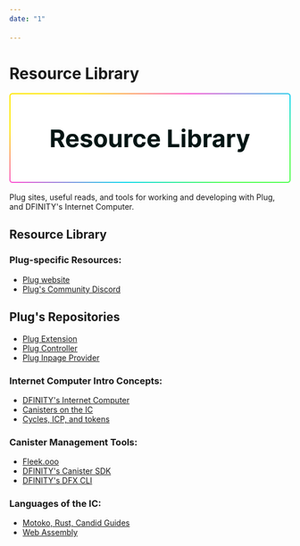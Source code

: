 ```yaml
---
date: "1"

---
```

# Resource Library

![](imgs/library.png)

Plug sites, useful reads, and tools for working and developing with Plug, and DFINITY's Internet Computer.

## Resource Library

### Plug-specific Resources:
- [Plug website](https://plugwallet.ooo) 
- [Plug's Community Discord](https://discord.gg/yVEcEzmrgm)

## Plug's Repositories
- [Plug Extension](https://github.com/Psychedelic/plug)
- [Plug Controller](https://github.com/Psychedelic/plug-controller)
- [Plug Inpage Provider](https://github.com/Psychedelic/plug-inpage-provider)

### Internet Computer Intro Concepts:
- [DFINITY's Internet Computer](https://github.com/FleekHQ/plug-extension)
- [Canisters on the IC](https://www.youtube.com/watch?v=LKpGuBOXxtQ)
- [Cycles, ICP, and tokens](https://medium.com/dfinity/the-internet-computers-token-economics-an-overview-29e238bd1d83)

### Canister Management Tools:
- [Fleek.ooo](https://fleek.ooo/)
- [DFINITY's Canister SDK](https://sdk.dfinity.org/docs/index.html)
- [DFINITY's DFX CLI](https://sdk.dfinity.org/docs/developers-guide/cli-reference.html)

### Languages of the IC:
- [Motoko, Rust, Candid Guides](https://sdk.dfinity.org/docs/languages/languages-overview.html)
- [Web Assembly](https://webassembly.org/)